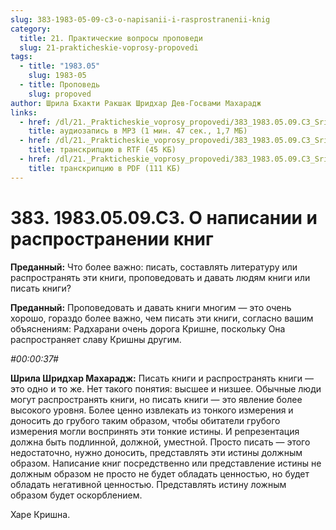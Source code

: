 ```yaml
---
slug: 383-1983-05-09-c3-o-napisanii-i-rasprostranenii-knig
category:
  title: 21. Практические вопросы проповеди
  slug: 21-prakticheskie-voprosy-propovedi
tags:
  - title: "1983.05"
    slug: 1983-05
  - title: Проповедь
    slug: propoved
author: Шрила Бхакти Ракшак Шридхар Дев-Госвами Махарадж
links:
  - href: /dl/21._Prakticheskie_voprosy_propovedi/383_1983.05.09.C3_SridharMj_O_napisanii_i_rasprostronenii_knig.mp3
    title: аудиозапись в MP3 (1 мин. 47 сек., 1,7 МБ)
  - href: /dl/21._Prakticheskie_voprosy_propovedi/383_1983.05.09.C3_SridharMj_O_napisanii_i_rasprostronenii_knig.rtf
    title: транскрипцию в RTF (45 КБ)
  - href: /dl/21._Prakticheskie_voprosy_propovedi/383_1983.05.09.C3_SridharMj_O_napisanii_i_rasprostronenii_knig.pdf
    title: транскрипцию в PDF (111 КБ)
---
```


# 383. 1983.05.09.C3. О написании и распространении книг

**Преданный:** Что более важно: писать, составлять литературу или распространять эти книги, проповедовать и давать людям книги или писать книги?

**Преданный:** Проповедовать и давать книги многим — это очень хорошо, гораздо более важно, чем писать эти книги, согласно вашим объяснениям: Радхарани очень дорога Кришне, поскольку Она распространяет славу Кришны другим.

*#00:00:37#*

**Шрила Шридхар Махарадж:** Писать книги и распространять книги — это одно и то же. Нет такого понятия: высшее и низшее. Обычные люди могут распространять книги, но писать книги — это явление более высокого уровня. Более ценно извлекать из тонкого измерения и доносить до грубого таким образом, чтобы обитатели грубого измерения могли воспринять эти тонкие истины. И репрезентация должна быть подлинной, должной, уместной. Просто писать — этого недостаточно, нужно доносить, представлять эти истины должным образом. Написание книг посредственно или представление истины не должным образом не просто не будет обладать ценностью, но будет обладать негативной ценностью. Представлять истину ложным образом будет оскорблением.

Харе Кришна.


